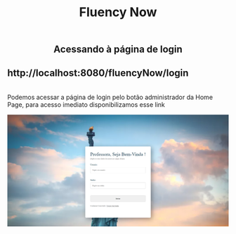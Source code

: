 <h1 align="center"> Fluency Now </h1>

<h2 align="center">
<br> Acessando à página de login<br>
</h2>

## <a id="anchortext" />http://localhost:8080/fluencyNow/login

<p> 
    <br> Podemos acessar a página de login pelo botão administrador da Home Page, para acesso imediato disponibilizamos esse link<br>
</p>

![Login](images/login.png)